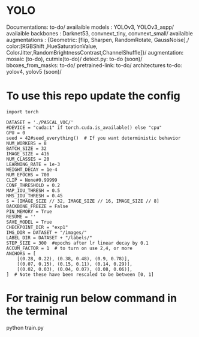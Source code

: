 






# YOLO
Documentations: to-do/
availaible models : YOLOv3, YOLOv3_aspp/
availaible backbones : Darknet53, convnext_tiny, convnext_small/
availaible augmentations : {Geometric: [flip, Sharpen, RandomRotate, GaussNoise],/
                            color:[RGBShift ,HueSaturationValue, ColorJitter,RandomBrightnessContrast,ChannelShuffle]}/
augmentation: mosaic (to-do), cutmix(to-do)/
detect.py: to-do  (soon)/
bboxes_from_masks: to-do/
pretrained-link: to-do/
architectures to-do: yolov4, yolov5 (soon)/



# To use this repo update the config
```
import torch

DATASET = './PASCAL_VOC/'
#DEVICE = "cuda:1" if torch.cuda.is_available() else "cpu"
GPU = 0
seed = 42#seed_everything()  # If you want deterministic behavior
NUM_WORKERS = 8
BATCH_SIZE = 32
IMAGE_SIZE = 416
NUM_CLASSES = 20
LEARNING_RATE = 1e-3
WEIGHT_DECAY = 1e-4
NUM_EPOCHS = 700
CLIP = None#0.99999
CONF_THRESHOLD = 0.2
MAP_IOU_THRESH = 0.5
NMS_IOU_THRESH = 0.45
S = [IMAGE_SIZE // 32, IMAGE_SIZE // 16, IMAGE_SIZE // 8]
BACKBONE_FREEZE = False
PIN_MEMORY = True
RESUME = ''
SAVE_MODEL = True
CHECKPOINT_DIR = "exp1"
IMG_DIR = DATASET + "/images/"
LABEL_DIR = DATASET + "/labels/"
STEP_SIZE = 300  #epochs after lr linear decay by 0.1
ACCUM_FACTOR = 1  # to turn on use 2,4, or more
ANCHORS = [
    [(0.28, 0.22), (0.38, 0.48), (0.9, 0.78)],
    [(0.07, 0.15), (0.15, 0.11), (0.14, 0.29)],
    [(0.02, 0.03), (0.04, 0.07), (0.08, 0.06)],
]  # Note these have been rescaled to be between [0, 1]

```

# For trainig run below command in the terminal
python train.py
